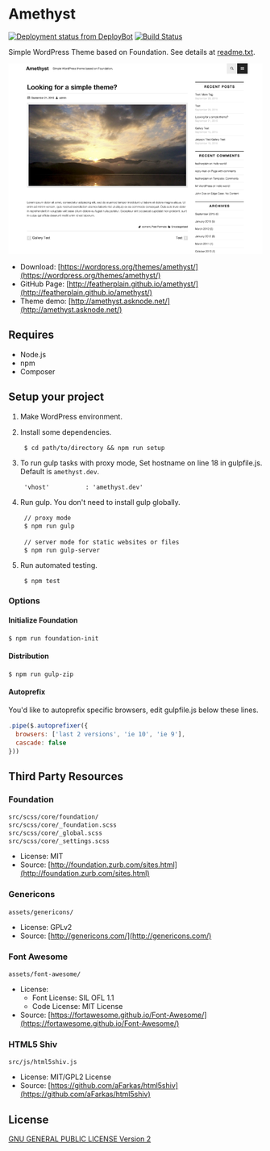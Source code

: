 Amethyst
============

[![Deployment status from DeployBot](https://amethyst.deploybot.com/badge/02267418010971/47642.svg)](http://deploybot.com)
[![Build Status](https://travis-ci.org/featherplain/amethyst.svg?branch=master)](https://travis-ci.org/featherplain/amethyst)

Simple WordPress Theme based on Foundation. See details at [readme.txt](readme.txt).

![Amethyst](./screenshot.png)

- Download: [https://wordpress.org/themes/amethyst/](https://wordpress.org/themes/amethyst/)
- GitHub Page: [http://featherplain.github.io/amethyst/](http://featherplain.github.io/amethyst/)
- Theme demo: [http://amethyst.asknode.net/](http://amethyst.asknode.net/)



## Requires

- Node.js
- npm
- Composer

## Setup your project


1. Make WordPress environment.


1. Install some dependencies.


        $ cd path/to/directory && npm run setup


1. To run gulp tasks with proxy mode, Set hostname on line 18 in gulpfile.js. Default is `amethyst.dev`.


        'vhost'          : 'amethyst.dev'


1. Run gulp. You don't need to install gulp globally.

        // proxy mode
        $ npm run gulp

        // server mode for static websites or files
        $ npm run gulp-server

1. Run automated testing.

        $ npm test

### Options

#### Initialize Foundation

    $ npm run foundation-init

#### Distribution

    $ npm run gulp-zip

#### Autoprefix

You'd like to autoprefix specific browsers, edit gulpfile.js below these lines.

```javascript
.pipe($.autoprefixer({
  browsers: ['last 2 versions', 'ie 10', 'ie 9'],
  cascade: false
}))
```

## Third Party Resources

### Foundation

    src/scss/core/foundation/
    src/scss/core/_foundation.scss
    src/scss/core/_global.scss
    src/scss/core/_settings.scss

- License: MIT
- Source: [http://foundation.zurb.com/sites.html](http://foundation.zurb.com/sites.html)

### Genericons

    assets/genericons/

- License: GPLv2
- Source: [http://genericons.com/](http://genericons.com/)

### Font Awesome

    assets/font-awesome/

- License:
  - Font License: SIL OFL 1.1
  - Code License: MIT License
- Source: [https://fortawesome.github.io/Font-Awesome/](https://fortawesome.github.io/Font-Awesome/)

### HTML5 Shiv

    src/js/html5shiv.js

- License: MIT/GPL2 License
- Source: [https://github.com/aFarkas/html5shiv](https://github.com/aFarkas/html5shiv)


## License

[GNU GENERAL PUBLIC LICENSE Version 2](license.txt)
